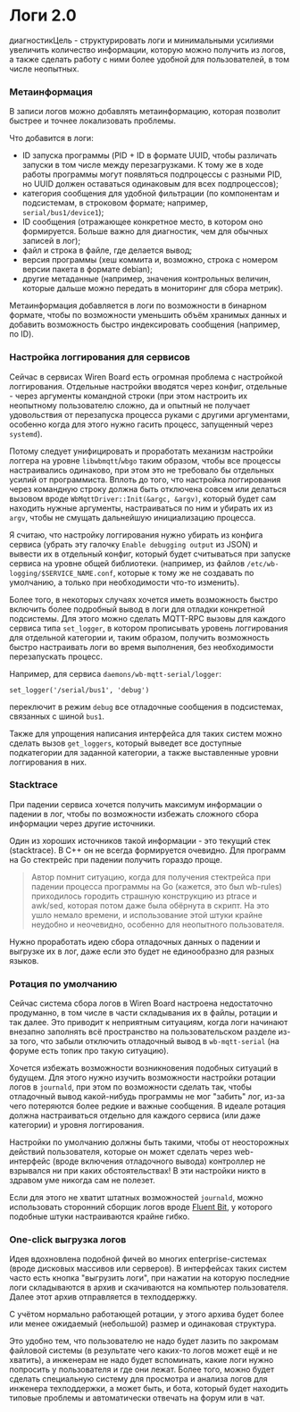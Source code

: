 # Логи 2.0

диагностикЦель - структурировать логи и минимальными усилиями увеличить количество информации, которую можно получить из логов, а также сделать работу с ними более удобной для пользователей, в том числе неопытных.

### Метаинформация

В записи логов можно добавлять метаинформацию, которая позволит быстрее и точнее локализовать проблемы.

Что добавится в логи:

* ID запуска программы \(PID + ID в формате UUID, чтобы различать запуски в том числе между перезагрузками. К тому же в ходе работы программы могут появляться подпроцессы с разными PID, но UUID должен оставаться одинаковым для всех подпроцессов\);
* категория сообщения для удобной фильтрации \(по компонентам и подсистемам, в строковом формате; например, `serial/bus1/device1`\);
* ID сообщения \(отражающее конкретное место, в котором оно формируется. Больше важно для диагностик, чем для обычных записей в лог\);
* файл и строка в файле, где делается вывод;
* версия программы \(хеш коммита и, возможно, строка с номером версии пакета в формате debian\);
* другие метаданные \(например, значения контрольных величин, которые дальше можно передать в мониторинг для сбора метрик\).

Метаинформация добавляется в логи по возможности в бинарном формате, чтобы по возможности уменьшить объём хранимых данных и добавить возможность быстро индексировать сообщения \(например, по ID\).

### Настройка логгирования для сервисов

Сейчас в сервисах Wiren Board есть огромная проблема с настройкой логгирования. Отдельные настройки вводятся через конфиг, отдельные - через аргументы командной строки \(при этом настроить их неопытному пользователю сложно, да и опытный не получает удовольствия от перезапуска процесса руками с другими аргументами, особенно когда для этого нужно гасить процесс, запущенный через `systemd`\).

Потому следует унифицировать и проработать механизм настройки логгера на уровне `libwbmqtt`/`wbgo` таким образом, чтобы все процессы настраивались одинаково, при этом это не требовало бы отдельных усилий от программиста. Вплоть до того, что настройка логгирования через командную строку должна быть отключена совсем или делаться вызовом вроде `WbMqttDriver::Init(&argc, &argv)`, который будет сам находить нужные аргументы, настраиваться по ним и убирать их из `argv`, чтобы не смущать дальнейшую инициализацию процесса.

Я считаю, что настройку логгирования нужно убирать из конфига сервиса \(убрать эту галочку `Enable debugging output` из JSON\) и вывести их в отдельный конфиг, который будет считываться при запуске сервиса на уровне общей библиотеки. \(например, из файлов `/etc/wb-logging/$SERVICE_NAME.conf`, которые к тому же не создавать по умолчанию, а только при необходимости что-то изменить\).

Более того, в некоторых случаях хочется иметь возможность быстро включить более подробный вывод в логи для отладки конкретной подсистемы. Для этого можно сделать MQTT-RPC вызовы для каждого сервиса типа `set_logger`, в котором прописывать уровень логгирования для отдельной категории и, таким образом, получить возможность быстро настраивать логи во время выполнения, без необходимости перезапускать процесс.

Например, для сервиса `daemons/wb-mqtt-serial/logger`:

```text
set_logger('/serial/bus1', 'debug')
```

переключит в режим `debug` все отладочные сообщения в подсистемах, связанных с шиной `bus1`.

Также для упрощения написания интерфейса для таких систем можно сделать вызов `get_loggers`, который выведет все доступные подкатегории для заданной категории, а также выставленные уровни логгирования в них.

### Stacktrace

При падении сервиса хочется получить максимум информации о падении в лог, чтобы по возможности избежать сложного сбора информации через другие источники.

Один из хороших источников такой информации - это текущий стек \(stacktrace\). В C++ он не всегда формируется очевидно. Для программ на Go стектрейс при падении получить гораздо проще.

> Автор помнит ситуацию, когда для получения стектрейса при падении процесса программы на Go \(кажется, это был wb-rules\) приходилось городить страшную конструкцию из ptrace и awk/sed, которая потом даже была обёрнута в скрипт. На это ушло немало времени, и использование этой штуки крайне неудобно и неочевидно, особенно для неопытного пользователя.

Нужно проработать идею сбора отладочных данных о падении и выгрузке их в лог, даже если это будет не единообразно для разных языков.

### Ротация по умолчанию

Сейчас система сбора логов в Wiren Board настроена недостаточно продуманно, в том числе в части складывания их в файлы, ротации и так далее. Это приводит к неприятным ситуациям, когда логи начинают внезапно заполнять всё пространство на пользовательском разделе из-за того, что забыли отключить отладочный вывод в `wb-mqtt-serial` \(на форуме есть топик про такую ситуацию\).

Хочется избежать возможности возникновения подобных ситуаций в будущем. Для этого нужно изучить возможности настройки ротации логов в `journald`, при этом по возможности сделать так, чтобы отладочный вывод какой-нибудь программы не мог "забить" лог, из-за чего потеряются более редкие и важные сообщения. В идеале ротация должна настраиваться отдельно для каждого сервиса \(или даже категории\) и уровня логгирования.

Настройки по умолчанию должны быть такими, чтобы от неосторожных действий пользователя, которые он может сделать через web-интерфейс \(вроде включения отладочного вывода\) контроллер не взрывался ни при каких обстоятельствах! В эти настройки никто в здравом уме никогда сам не полезет.

Если для этого не хватит штатных возможностей `journald`, можно использовать сторонний сборщик логов вроде [Fluent Bit](https://fluentbit.io/), у которого подобные штуки настраиваются крайне гибко.

### One-click выгрузка логов

Идея вдохновлена подобной фичей во многих enterprise-системах \(вроде дисковых массивов или серверов\). В интерфейсах таких систем часто есть кнопка "выгрузить логи", при нажатии на которую последние логи складываются в архив и скачиваются на компьютер пользователя. Далее этот архив отправляется в техподдержку.

С учётом нормально работающей ротации, у этого архива будет более или менее ожидаемый \(небольшой\) размер и одинаковая структура.

Это удобно тем, что пользователю не надо будет лазить по закромам файловой системы \(в результате чего каких-то логов может ещё и не хватить\), а инженерам не надо будет вспоминать, какие логи нужно попросить у пользователя и где они лежат. Более того, можно будет сделать специальную систему для просмотра и анализа логов для инженера техподдержки, а может быть, и бота, который будет находить типовые проблемы и автоматически отвечать на форум или в чат.

